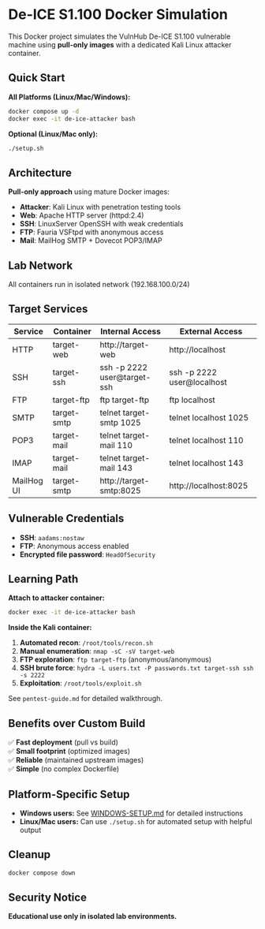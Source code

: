 # De-ICE S1.100 Docker Simulation

This Docker project simulates the VulnHub De-ICE S1.100 vulnerable machine using **pull-only images** with a dedicated Kali Linux attacker container.

## Quick Start

**All Platforms (Linux/Mac/Windows):**
```bash
docker compose up -d
docker exec -it de-ice-attacker bash
```

**Optional (Linux/Mac only):**
```bash
./setup.sh
```

## Architecture

**Pull-only approach** using mature Docker images:
- **Attacker**: Kali Linux with penetration testing tools
- **Web**: Apache HTTP server (httpd:2.4)
- **SSH**: LinuxServer OpenSSH with weak credentials
- **FTP**: Fauria VSFtpd with anonymous access
- **Mail**: MailHog SMTP + Dovecot POP3/IMAP

## Lab Network
All containers run in isolated network (192.168.100.0/24)

## Target Services

| Service | Container | Internal Access | External Access |
|---------|-----------|-----------------|-----------------|
| HTTP | target-web | http://target-web | http://localhost |
| SSH | target-ssh | ssh -p 2222 user@target-ssh | ssh -p 2222 user@localhost |
| FTP | target-ftp | ftp target-ftp | ftp localhost |
| SMTP | target-smtp | telnet target-smtp 1025 | telnet localhost 1025 |
| POP3 | target-mail | telnet target-mail 110 | telnet localhost 110 |
| IMAP | target-mail | telnet target-mail 143 | telnet localhost 143 |
| MailHog UI | target-smtp | http://target-smtp:8025 | http://localhost:8025 |

## Vulnerable Credentials

- **SSH**: `aadams:nostaw`
- **FTP**: Anonymous access enabled
- **Encrypted file password**: `HeadOfSecurity`

## Learning Path

**Attach to attacker container:**
```bash
docker exec -it de-ice-attacker bash
```

**Inside the Kali container:**

1. **Automated recon**: `/root/tools/recon.sh`
2. **Manual enumeration**: `nmap -sC -sV target-web`
3. **FTP exploration**: `ftp target-ftp` (anonymous/anonymous)
4. **SSH brute force**: `hydra -L users.txt -P passwords.txt target-ssh ssh -s 2222`
5. **Exploitation**: `/root/tools/exploit.sh`

See `pentest-guide.md` for detailed walkthrough.

## Benefits over Custom Build

✅ **Fast deployment** (pull vs build)  
✅ **Small footprint** (optimized images)  
✅ **Reliable** (maintained upstream images)  
✅ **Simple** (no complex Dockerfile)  

## Platform-Specific Setup

- **Windows users:** See [WINDOWS-SETUP.md](WINDOWS-SETUP.md) for detailed instructions
- **Linux/Mac users:** Can use `./setup.sh` for automated setup with helpful output

## Cleanup

```bash
docker compose down
```

## Security Notice

**Educational use only in isolated lab environments.**